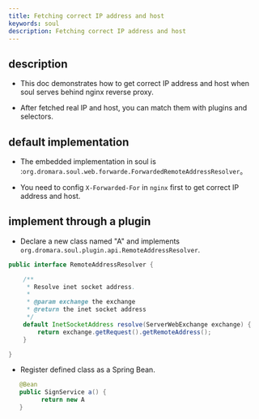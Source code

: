 ```yaml
---
title: Fetching correct IP address and host
keywords: soul
description: Fetching correct IP address and host
---
```


## description

* This doc demonstrates how to get correct IP address and host when soul serves behind nginx reverse proxy.

* After fetched real IP and host, you can match them with plugins and selectors.


##  default implementation

*  The embedded implementation in soul is :`org.dromara.soul.web.forwarde.ForwardedRemoteAddressResolver`。

*  You need to config `X-Forwarded-For` in `nginx` first to get correct IP address and host.


## implement through a plugin

* Declare a new class named "A" and implements `org.dromara.soul.plugin.api.RemoteAddressResolver`.

```java
public interface RemoteAddressResolver {

    /**
     * Resolve inet socket address.
     *
     * @param exchange the exchange
     * @return the inet socket address
     */
    default InetSocketAddress resolve(ServerWebExchange exchange) {
        return exchange.getRequest().getRemoteAddress();
    }

}
```

* Register defined class as a Spring Bean.

```java
   @Bean
   public SignService a() {
         return new A
   }
```





